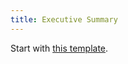 ```yaml
---
title: Executive Summary
---
```


Start with [this template](https://docs.google.com/document/d/1hEEyMLCRwPQDWOmSI5YTCpRCpxZPr0ijQwC1EyxhTB0/edit).
